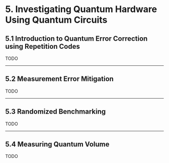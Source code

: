 # 5. Investigating Quantum Hardware Using Quantum Circuits

## 5.1 Introduction to Quantum Error Correction using Repetition Codes

TODO


----------------------------------------------------------------------------------------------------


## 5.2 Measurement Error Mitigation

TODO


----------------------------------------------------------------------------------------------------


## 5.3 Randomized Benchmarking

TODO


----------------------------------------------------------------------------------------------------


## 5.4 Measuring Quantum Volume

TODO
